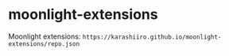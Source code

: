 # moonlight-extensions
Moonlight extensions: `https://karashiiro.github.io/moonlight-extensions/repo.json`
